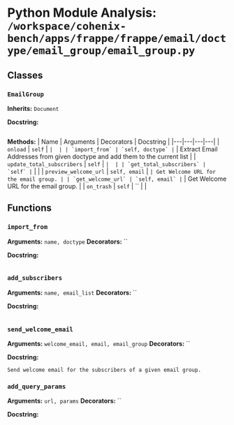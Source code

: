 # Python Module Analysis: `/workspace/cohenix-bench/apps/frappe/frappe/email/doctype/email_group/email_group.py`

## Classes

### `EmailGroup`
**Inherits:** `Document`


**Docstring:**
```

```

**Methods:**
| Name | Arguments | Decorators | Docstring |
|---|---|---|---|
| `onload` | `self` | `` |  |
| `import_from` | `self, doctype` | `` | Extract Email Addresses from given doctype and add them to the current list |
| `update_total_subscribers` | `self` | `` |  |
| `get_total_subscribers` | `self` | `` |  |
| `preview_welcome_url` | `self, email` | `` | Get Welcome URL for the email group. |
| `get_welcome_url` | `self, email` | `` | Get Welcome URL for the email group. |
| `on_trash` | `self` | `` |  |





## Functions

### `import_from`
**Arguments:** `name, doctype`
**Decorators:** ``

**Docstring:**
```

```
### `add_subscribers`
**Arguments:** `name, email_list`
**Decorators:** ``

**Docstring:**
```

```
### `send_welcome_email`
**Arguments:** `welcome_email, email, email_group`
**Decorators:** ``

**Docstring:**
```
Send welcome email for the subscribers of a given email group.
```
### `add_query_params`
**Arguments:** `url, params`
**Decorators:** ``

**Docstring:**
```

```

